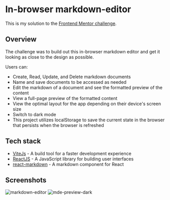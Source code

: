 # In-browser markdown-editor

This is my solution to the [Frontend Mentor challenge](https://www.frontendmentor.io/challenges/inbrowser-markdown-editor-r16TrrQX9).

## Overview

The challenge was to build out this in-browser markdown editor and get it looking as close to the design as possible.

Users can:

- Create, Read, Update, and Delete markdown documents
- Name and save documents to be accessed as needed
- Edit the markdown of a document and see the formatted preview of the content
- View a full-page preview of the formatted content
- View the optimal layout for the app depending on their device's screen size
- Switch to dark mode
- This project utilizes localStorage to save the current state in the browser that persists when the browser is refreshed

## Tech stack

- [ViteJs](vitejs.dev) - A build tool for a faster development experience
- [ReactJS](reactjs.org) - A JavaScript library for building user interfaces
- [react-markdown](https://github.com/remarkjs/react-markdown) - A markdown component for React

## Screenshots

![markdown-editor](https://user-images.githubusercontent.com/91395111/208727051-f12cc023-6b80-4034-ba73-67139e199169.png)
![mde-preview-dark](https://user-images.githubusercontent.com/91395111/208727178-7ec24c4c-080c-45c5-9e90-25db66fb3d6e.png)
